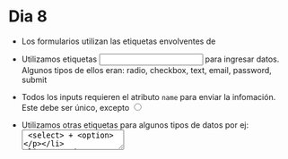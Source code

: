 # Dia 8

- Los formularios utilizan las etiquetas envolventes de <form>

- Utilizamos etiquetas <input> para ingresar datos. Algunos tipos de ellos eran: radio, checkbox, text, email, password, submit

- Todos los inputs requieren el atributo `name` para enviar la infomación. Este debe ser único, excepto <input type="radio">

- Utilizamos otras etiquetas para algunos tipos de datos por ej: <textarea> 
<select> + <option>

- Los inputs suelen estar acompañados de un <label> como descripcion.

## Metodos de GET y POST para enviar información

- Normalmente GET se utiliza para obtener informacion y POST para enviarla.

- GET tiene un limite de 2048 caracteres y POST no (se utiliza para enviar información de mayor tamaño, incluyendo el upload de archivos)

- GET es visible en la URL y POST utiliza el cuerpo de la peticion.

Ejemplos de formularios con GET:
- Buscadores
- Filtros
- Paginacion

ejemplos de formulario con POST:
- Formulario de contacto
- Formulario de login/registro
- Formulario de Pago

Hacer un `login-form.html` sin estilos enviando informacion al atributo action="asdfasdf"

<form action="./" metod="GET"></form>

- Investigar los siguientes types, explicar que hacen, crrear un ejemplo en `otros-inputs.html`. number, color, date, file, reset, hidden, range

esto es solo para cuando tenemos un formulario que hace carga o upload de archivos
<form method="POST" enctype="multipart/form-data">
  <input type="file">
</form>

- Nuevas etiquetas/tipos: tel, url, search, time, week, month, dateime-local.

# Introduccion a Nomenclaturas CSS y BEM

Forma de nombrar nuestras clases CSS para mantener codigo limpio y ordenado. Buscamos codigo comprensible predecible y facil de mantener.

## Nombres de variables/selectores/archivos

- UPPERCASE
- lowercase
- Title Case
- camelCase: `miClaseDeHtml`
- PascalCase: `MiClaseDeHtml`
- kebab-case: `mi-clase-de-html` (se utiliza para nombrar archivos)
-snake_case: `mi_clase_de_html`

## Nomenclatura BEM (Block-element-modifier)

- [BEM](https://getbem.com/naming)

- block: class="carta"
- elemento: class="carta_header"
- modifier: class="carta_header--izq"

.[bloque]__[elemento]--[modificador]

## Para que sirve BEM

1. Comunicar un proposito o funcion
2. Comunicar la estructura del componente
3. Marca una especificidad baja consistente

El nombre de clase BEM posee 3 partes:

1. **Bloque**: El nombre del componente, el cual por si solo tiene sentido: card, header, container, button, footer, menu
2. **Elemento**: Dentro de un blowue puede haber uno o mas elementos. Estas partes no tienen sentido por si solos: "menu item", "list item", "checkbox label", "header title".
3. **Modificadores**: Una variacion o estado diferente para un bloque o elemento. Que cambia la apariencia o comportamiento del mismo. "xmas", disabled highlighted, checked, "size big", "color yellow". No olvidemos que si agregamos un modificador, la etiqueta debe tambien incluir el nombre del elemento o del bloque. 
ej: <div class="footer footer-red"></div>




